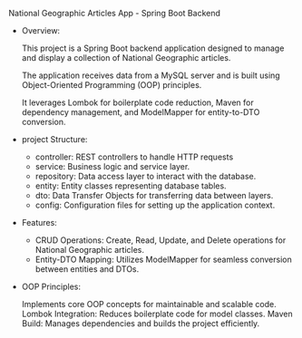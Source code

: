 National Geographic Articles App - Spring Boot Backend

* Overview:
  
    This project is a Spring Boot backend application designed to manage
    and display a collection of National Geographic articles.
    
    The application receives data from a MySQL server and is built 
    using Object-Oriented Programming (OOP) principles.

    It leverages Lombok for boilerplate code reduction, 
    Maven for dependency management, and ModelMapper for entity-to-DTO conversion.
  
* project Structure:
    * controller: REST controllers to handle HTTP requests
    * service: Business logic and service layer.
    * repository: Data access layer to interact with the database.
    * entity: Entity classes representing database tables.
    * dto: Data Transfer Objects for transferring data between layers.
    * config: Configuration files for setting up the application context.

* Features:
  
   * CRUD Operations: Create, Read, Update, and Delete operations
     for National Geographic articles.
   * Entity-DTO Mapping: Utilizes ModelMapper for seamless conversion
     between entities and DTOs.
  
 * OOP Principles:
   
    Implements core OOP concepts for maintainable and scalable code.
    Lombok Integration: Reduces boilerplate code for model classes.
    Maven Build: Manages dependencies and builds the project efficiently.
  

    
